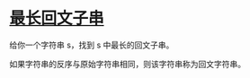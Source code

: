 # [最长回文子串](https://leetcode.cn/problems/longest-palindromic-substring/description/?company_slug=mihoyo)

给你一个字符串 s，找到 s 中最长的回文子串。

如果字符串的反序与原始字符串相同，则该字符串称为回文字符串。

